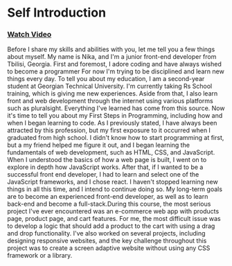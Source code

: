 # Self Introduction

### [Watch Video](https://www.youtube.com/watch?v=qm72CQ4wl0M&t=6s)

Before I share my skills and abilities with you, let me tell you a few things about myself.
My name is Nika, and I'm a junior front-end developer from Tbilisi, Georgia. First and foremost, I adore coding and have always wished to become a programmer
For now I'm trying to be disciplined and learn new things every day. To tell you about my education, I am a second-year student at Georgian Technical University. 
I'm currently taking Rs School training, which is giving me new experiences. 
Aside from that, I also learn front and web development through the internet using various platforms such as pluralsight.
Everything I've learned has come from this source. Now it's time to tell you about my First Steps in Programming, including how and when I began learning to code. 
As I previously stated, I have always been attracted by this profession, but my first exposure to it occurred when I graduated from high school. 
I didn't know how to start programming at first, but a my friend helped me figure it out, and I began learning the fundamentals of web development, such as HTML, CSS, and JavaScript. 
When I understood the basics of how a web page is built, I went on to explore in depth how JavaScript works. 
After that, if I wanted to be a successful front end developer, I had to learn and select one of the JavaScript frameworks, and I chose react. 
I haven't stopped learning new things in all this time, and I intend to continue doing so. 
My long-term goals are to become an experienced front-end developer, as well as to learn back-end and become a full-stack.During this course, the most serious project I've ever encountered was an e-commerce web app with products page, product page, and cart features. 
For me, the most difficult issue was to develop a logic that should add a product to the cart with using a drag and drop functionality.
I've also worked on several projects, including designing responsive websites, and the key challenge throughout this project was to create a screen adaptive website without using any CSS framework or a library. 

